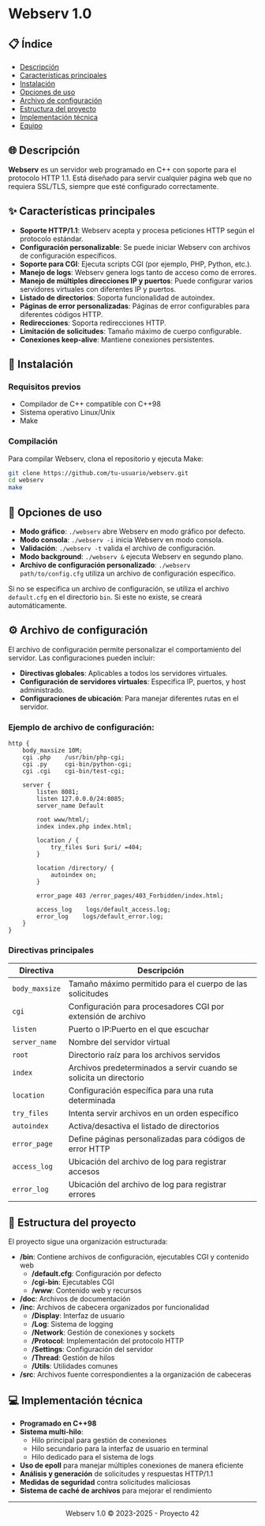 # Webserv 1.0

## 📋 Índice
- [Descripción](#descripción)
- [Características principales](#características-principales)
- [Instalación](#instalación)
- [Opciones de uso](#opciones-de-uso)
- [Archivo de configuración](#archivo-de-configuración)
- [Estructura del proyecto](#estructura-del-proyecto)
- [Implementación técnica](#implementación-técnica)
- [Equipo](#equipo)

## 🌐 Descripción
**Webserv** es un servidor web programado en C++ con soporte para el protocolo HTTP 1.1. Está diseñado para servir cualquier página web que no requiera SSL/TLS, siempre que esté configurado correctamente.

## ✨ Características principales
- **Soporte HTTP/1.1**: Webserv acepta y procesa peticiones HTTP según el protocolo estándar.
- **Configuración personalizable**: Se puede iniciar Webserv con archivos de configuración específicos.
- **Soporte para CGI**: Ejecuta scripts CGI (por ejemplo, PHP, Python, etc.).
- **Manejo de logs**: Webserv genera logs tanto de acceso como de errores.
- **Manejo de múltiples direcciones IP y puertos**: Puede configurar varios servidores virtuales con diferentes IP y puertos.
- **Listado de directorios**: Soporta funcionalidad de autoindex.
- **Páginas de error personalizadas**: Páginas de error configurables para diferentes códigos HTTP.
- **Redirecciones**: Soporta redirecciones HTTP.
- **Limitación de solicitudes**: Tamaño máximo de cuerpo configurable.
- **Conexiones keep-alive**: Mantiene conexiones persistentes.

## 🔧 Instalación

### Requisitos previos
- Compilador de C++ compatible con C++98
- Sistema operativo Linux/Unix
- Make

### Compilación
Para compilar Webserv, clona el repositorio y ejecuta Make:

```bash
git clone https://github.com/tu-usuario/webserv.git
cd webserv
make
```

## 🚀 Opciones de uso
- **Modo gráfico**: `./webserv` abre Webserv en modo gráfico por defecto.
- **Modo consola**: `./webserv -i` inicia Webserv en modo consola.
- **Validación**: `./webserv -t` valida el archivo de configuración.
- **Modo background**: `./webserv &` ejecuta Webserv en segundo plano.
- **Archivo de configuración personalizado**: `./webserv path/to/config.cfg` utiliza un archivo de configuración específico.

Si no se especifica un archivo de configuración, se utiliza el archivo `default.cfg` en el directorio `bin`. Si este no existe, se creará automáticamente.

## ⚙️ Archivo de configuración

El archivo de configuración permite personalizar el comportamiento del servidor. Las configuraciones pueden incluir:

- **Directivas globales**: Aplicables a todos los servidores virtuales.
- **Configuración de servidores virtuales**: Especifica IP, puertos, y host administrado.
- **Configuraciones de ubicación**: Para manejar diferentes rutas en el servidor.
  
### Ejemplo de archivo de configuración:

```config
http {
    body_maxsize 10M;
    cgi .php    /usr/bin/php-cgi;
    cgi .py     cgi-bin/python-cgi;
    cgi .cgi    cgi-bin/test-cgi;
    
    server {
        listen 8081;
        listen 127.0.0.0/24:8085;
        server_name Default
        
        root www/html/;
        index index.php index.html;
        
        location / {
            try_files $uri $uri/ =404;
        }
        
        location /directory/ {
            autoindex on;
        }
        
        error_page 403 /error_pages/403_Forbidden/index.html;
        
        access_log    logs/default_access.log;
        error_log    logs/default_error.log;
    }
}
```

### Directivas principales
| Directiva | Descripción |
|-----------|-------------|
| `body_maxsize` | Tamaño máximo permitido para el cuerpo de las solicitudes |
| `cgi` | Configuración para procesadores CGI por extensión de archivo |
| `listen` | Puerto o IP:Puerto en el que escuchar |
| `server_name` | Nombre del servidor virtual |
| `root` | Directorio raíz para los archivos servidos |
| `index` | Archivos predeterminados a servir cuando se solicita un directorio |
| `location` | Configuración específica para una ruta determinada |
| `try_files` | Intenta servir archivos en un orden específico |
| `autoindex` | Activa/desactiva el listado de directorios |
| `error_page` | Define páginas personalizadas para códigos de error HTTP |
| `access_log` | Ubicación del archivo de log para registrar accesos |
| `error_log` | Ubicación del archivo de log para registrar errores |

## 📁 Estructura del proyecto
El proyecto sigue una organización estructurada:

- **/bin**: Contiene archivos de configuración, ejecutables CGI y contenido web
  - **/default.cfg**: Configuración por defecto
  - **/cgi-bin**: Ejecutables CGI
  - **/www**: Contenido web y recursos
- **/doc**: Archivos de documentación
- **/inc**: Archivos de cabecera organizados por funcionalidad
  - **/Display**: Interfaz de usuario
  - **/Log**: Sistema de logging
  - **/Network**: Gestión de conexiones y sockets
  - **/Protocol**: Implementación del protocolo HTTP
  - **/Settings**: Configuración del servidor
  - **/Thread**: Gestión de hilos
  - **/Utils**: Utilidades comunes
- **/src**: Archivos fuente correspondientes a la organización de cabeceras

## 💻 Implementación técnica
- **Programado en C++98**
- **Sistema multi-hilo**:
  - Hilo principal para gestión de conexiones
  - Hilo secundario para la interfaz de usuario en terminal
  - Hilo dedicado para el sistema de logs
- **Uso de epoll** para manejar múltiples conexiones de manera eficiente
- **Análisis y generación** de solicitudes y respuestas HTTP/1.1
- **Medidas de seguridad** contra solicitudes maliciosas
- **Sistema de caché de archivos** para mejorar el rendimiento

---

<div align="center">
  <p>Webserv 1.0 © 2023-2025 - Proyecto 42</p>
</div>
